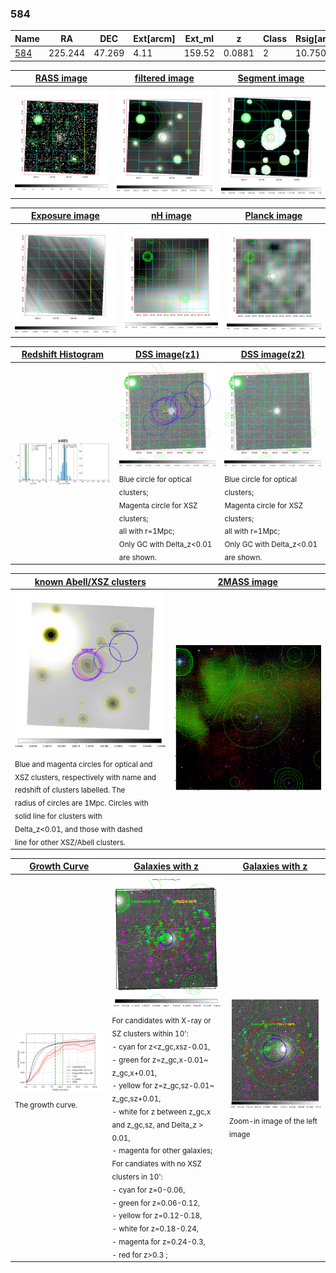 <div STYLE="page-break-after: always;"></div>

### 584

|Name          |RA          |DEC      | Ext[arcm] | Ext_ml | z    | Class| Rsig[arcmin] | CRsig[c/s] | CR500[c/s] | R500[Mpc] |L500[erg/s]|F500[erg/s/cm^2]| M500[Msun]|Tx[keV]|beta|GC(XSZ,Delta_z<0.01)| GC(OPT,Delta_z<0.01)|GC|alias|
|--------------|------------|------------|---|---|-----------|--------|------|------|----|----|----|----|----|----|----|----|----|----|---|
|[584](script/584.md)     | 225.244       | 47.269       | 4.11    | 159.52   | 0.0881 | 2   | 10.750 |0.198 |0.192 |0.841 |6.878e+43 |3.552e-12 |1.838e+14 |3.204 |1.585 |Tar, |redMaPPer, |Tar, |k485|

|[RASS image](../image/584/584_img.pdf)|[filtered image](../image/584/584_fil.pdf)|[Segment image](../image/584/584_seg.pdf)|
|-------------------|--------------------|-------------------|
| <img src="../image/584/584_img.png" width="300">  | <img src="../image/584/584_fil.png" width="300">   | <img src="../image/584/584_seg.png" width="300">  |

|[Exposure image](../image/584/584_mex.pdf)| [nH image](../image/584/584_nh.pdf)| [Planck image](../image/584/584_p.pdf)|
|-------------------|--------------------|-------------------|
|<img src="../image/584/584_mex.png" width="300">   | <img src="../image/584/584_nh.png" width="300">    | <img src="../image/584/584_p.png" width="300"> |

|[Redshift Histogram](../image/584/584_zg.pdf) | [DSS image(z1)](../image/584/584_dss_z1.pdf)      |  [DSS image(z2)](../image/584/584_dss_z2.pdf)    |
|-------------------|--------------------|-------------------|
|<img src="../image/584/584_zg.png" width="300"> |<img src="../image/584/584_dss_z1.png" width="300"> <sub><br>Blue circle for optical clusters; <br>Magenta circle for XSZ clusters; <br>all with r=1Mpc; <br>Only GC with Delta_z<0.01 are shown. </sub>| <img src="../image/584/584_dss_z2.png" width="300"><sub><br>Blue circle for optical clusters; <br>Magenta circle for XSZ clusters; <br>all with r=1Mpc; <br>Only GC with Delta_z<0.01 are shown. </sub> |

|[known Abell/XSZ clusters](../image/584/584_m.pdf) | [2MASS image](../image/584/584_2mass.pdf)      |
|-------------------|-------------------|
|<img src=../image/584/584_m.png width="300"> <sub><br>Blue and magenta circles for optical and <br>XSZ clusters, respectively with name and <br>redshift of clusters labelled. The <br>radius of circles are 1Mpc. Circles with <br>solid line for clusters with <br>Delta_z<0.01, and those with dashed <br>line for other XSZ/Abell clusters.        </sub>|<img src="../image/584/584_2mass.png" width="300">  |

|[Growth Curve](../image/584/584_gca_all.png) |[Galaxies with z](../image/584/584_opt_ned.pdf) |[Galaxies with z](../image/584/584_opt_ned_zoom.pdf) |
|-------------------|-------------------|-------------------|
| <img src="../image/584/584_gca_all.png" width="300"> <sub><br>The growth curve.</sub>| <img src=../image/584/584_opt_ned.png width="300"> <br><sub> For candidates with X-ray or SZ clusters within 10': <br> - cyan for z<z_gc,xsz-0.01, <br> - green for z=z_gc,x-0.01~ z_gc,x+0.01, <br> - yellow for z=z_gc,sz-0.01~ z_gc,sz+0.01, <br> - white for z between z_gc,x and z_gc,sz, and Delta_z > 0.01, <br> - magenta for other galaxies; <br>For candiates with no XSZ clusters in 10': <br> - cyan for z=0-0.06, <br> - green for z=0.06-0.12, <br> - yellow for z=0.12-0.18, <br> - white for z=0.18-0.24, <br> - magenta for z=0.24-0.3, <br> - red for z>0.3 ;  </sub>|<img src=../image/584/584_opt_ned_zoom.png width="300">  <br><sub> Zoom-in image of the left image</sub>|




